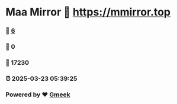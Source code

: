 # Maa Mirror :link: https://mmirror.top 
### :page_facing_up: [6](https://mmirror.top/tag.html) 
### :speech_balloon: 0 
### :hibiscus: 17230 
### :alarm_clock: 2025-03-23 05:39:25 
### Powered by :heart: [Gmeek](https://github.com/Meekdai/Gmeek)
